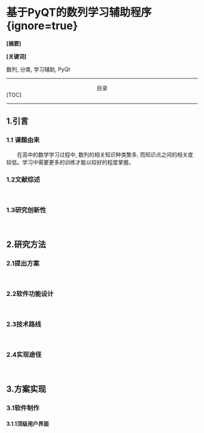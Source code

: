 # 基于PyQT的数列学习辅助程序{ignore=true}

**[摘要]**



**[关键词]**

数列, 分类, 学习辅助, PyQt

***

<center>目录</center>
[TOC]

***  

## 1.引言
### 1.1 课题由来
&emsp;&emsp;在高中的数学学习过程中, 数列的相关知识种类繁多, 而知识点之间的相关度较低。学习中需要更多的训练才能以较好的程度掌握。
### 1.2文献综述
&emsp;&emsp;
### 1.3研究创新性
&emsp;&emsp;

## 2.研究方法
### 2.1提出方案
&emsp;&emsp;
### 2.2软件功能设计
&emsp;&emsp;
### 2.3技术路线
&emsp;&emsp;
### 2.4实现途径
&emsp;&emsp;

## 3.方案实现
### 3.1软件制作
#### 3.1.1顶级用户界面
&emsp;&emsp;

